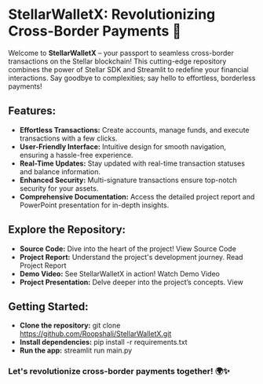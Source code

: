 # StellarWalletX: Revolutionizing Cross-Border Payments 🚀
Welcome to **StellarWalletX** – your passport to seamless cross-border transactions on the Stellar blockchain! This cutting-edge repository combines the power of Stellar SDK and Streamlit to redefine your financial interactions. Say goodbye to complexities; say hello to effortless, borderless payments!

## Features:
* **Effortless Transactions:** Create accounts, manage funds, and execute transactions with a few clicks.
* __User-Friendly Interface:__ Intuitive design for smooth navigation, ensuring a hassle-free experience.
* **Real-Time Updates:** Stay updated with real-time transaction statuses and balance information.
* **Enhanced Security:** Multi-signature transactions ensure top-notch security for your assets.
* __Comprehensive Documentation:__ Access the detailed project report and PowerPoint presentation for in-depth insights.
## Explore the Repository:
* **Source Code:** Dive into the heart of the project! View Source Code
* **Project Report:** Understand the project's development journey. Read Project Report
* **Demo Video:** See StellarWalletX in action! Watch Demo Video
* **Project Presentation:** Delve deeper into the project’s concepts. View 
## Getting Started:
* **Clone the repository:** git clone https://github.com/Roopshali/StellarWalletX.git
* **Install dependencies:** pip install -r requirements.txt
* **Run the app:** streamlit run main.py


### Let's revolutionize cross-border payments together! 🌍✨





